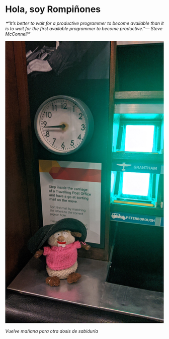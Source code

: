 # Hola, soy Rompiñones

<!--STARTS_HERE_QUOTE_README-->
<i>❝“It’s better to wait for a productive programmer to become available than it is to wait for the first available programmer to become productive.”— Steve McConnell❞</i>
<!--ENDS_HERE_QUOTE_README-->

<!--START_SECTION:update_image-->
![alt text](https://raw.githubusercontent.com/focaalvarez/rompinones/main/.github/images/IMG_20220709_122855.jpg?raw=true)
<!--END_SECTION:update_image-->

*Vuelve mañana para otra dosis de sabiduría*
